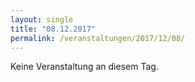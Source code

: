 ```yaml
---
layout: single
title: "08.12.2017"
permalink: /veranstaltungen/2017/12/08/
---
```


Keine Veranstaltung an diesem Tag.
